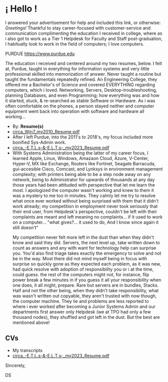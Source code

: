 <h1>¡ Hello !</h1>

I answered your advertisement for help and included this link, or otherwise: <i>Greetings!</i> Thankful to stay career-focused with customer-service and communication complimenting the education I received in college, where as i also got to work as a Tier 1 Helpdesk for Faculty and Staff post-graduation, I habitually look to work in the field of computers; I love computers.

PURDUE
https://www.purdue.edu

<p>
  The education i received and centered around my two resumes, below. I felt at, Purdue, taught in everything for information systems and very little professional skilled into memorization of answer. Never taught a routine but taught the fundamentals repeatedly refined. An Engineering College, they offered me a Bachelor's of Science and covered EVERYTHING regarding computers, which i loved. Networking, Servers, Desktop-troubleshooting, planning Databases, and even Programming; how everything was and how it started, stuck, & re-searched as stable Software or Hardware. As i was often comfortable on the phones, a person stayed neither and computer equipment went back into operation with software and hardware all working...</p>

<ul> <li>
By: <b>Resume(s)</b>
</li>
<li>
<a href='https://github.com/david-c-surbey/help-wanted-answer/blob/work-as/.github/workflows/circa_Win7_my2010_Resume.pdf', link:true>circa_Win7_my2010_Resume.pdf
</a>
</li>
<li>
After I left Purdue, into the 2011's to 2018's, my focus included more bonified Sys-Admin work.
  </li>
  <li>
<a href='https://github.com/david-c-surbey/help-wanted-answer/blob/work-as/.github/workflows/circa_-E.T.L.s-&-E.L.T.s-_my2023_Resume.pdf', link:true>circa_-E.T.L.s-&-E.L.T.s-_my2023_Resume.pdf
</a>
</li>
<li>
    With Systems Administration being the latter of my career focus, I learned Apple, Linux, Windows, Amazaon Cloud, Azure, V-Center, Hyper-V, MX like Exchange, Routers like Fortinet, Seagate Barracuda, gui-accesible Cisco, Comcast, and Lynksys in environment management complexity; with printers being able to be a step node away on any network, being to Administrator for upwards of thousands at any day those years had been attituded with perspective that let me learn the most. I apologized the computer wasn't working and knew to them it was a mystery to me too in minutes. They calmly let me try to resolve what once ever worked without being surprised with them that it didn't work already; my competition in employment never took seriously that their end user, from Helpdesk's perspective, couldn't be left with their complaints are meant and left meaning no complaints... if it used to work on a computer... "what gives?... it used to do, And I know since again it still doesn't"

My competition never felt more left in the dust than when they didn't know and said they did. 
Servers, the next level up, take written down to count as answers and any with want for technology help can surprise you. You'd also find triage takes exactly the emergency to solve and not be in the way. Most there did not mind myself being in focus with surprise so quickly gone as they expected each problem, as it was new, had quick resolve with adoption of responsibility you or i at the time, could guess. the rest of the computers might not, for instance, flip power break a few minutes in if you guess it all your responsibility when one does, it all might, prepare. Rare but servers are in bundles, Stacks. Half and not the other being, when they didn't take responsibility, what was wasn't written out copyable, they aren't trusted with now though, the computer machine. They lie and problems are less reported to where i ever worked after becoming a Junior Systems Admin and our departments first answer only Helpdesk (we at TPO had only a few thousand nodes), they shuffled and got left in the dust. But the best are mentioned above!
</li>
</ul>
<h2>CVs</h2>
<ul>
<li>My transcripts</li>
<li><a href='https://github.com/david-c-surbey/help-wanted-answer/blob/work-as/.github/workflows/circa_-E.T.L.s-&-E.L.T.s-_my2023_Resume.pdf', link:true>circa_-E.T.L.s-&-E.L.T.s-_my2023_Resume.pdf
</a>
</li>
</ul>
 
Sincerely,

DS
